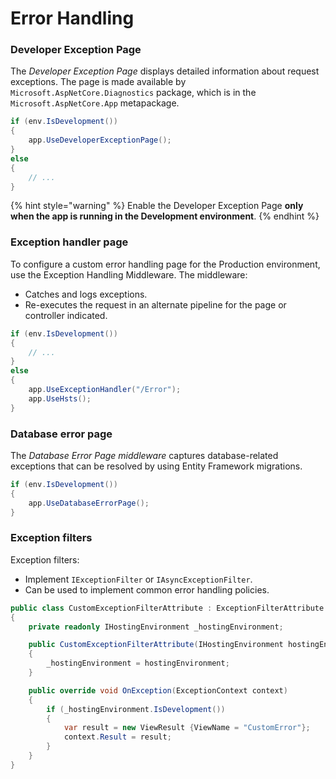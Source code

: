 # Error Handling

### Developer Exception Page <a id="developer-exception-page"></a>

The _Developer Exception Page_ displays detailed information about request exceptions. The page is made available by `Microsoft.AspNetCore.Diagnostics` package, which is in the `Microsoft.AspNetCore.App` metapackage.

```csharp
if (env.IsDevelopment())
{
    app.UseDeveloperExceptionPage();
}
else
{
    // ...
}
```

{% hint style="warning" %}
Enable the Developer Exception Page **only when the app is running in the Development environment**.
{% endhint %}

### Exception handler page <a id="exception-handler-page"></a>

To configure a custom error handling page for the Production environment, use the Exception Handling Middleware. The middleware:

* Catches and logs exceptions.
* Re-executes the request in an alternate pipeline for the page or controller indicated.

```csharp
if (env.IsDevelopment())
{
    // ...
}
else
{
    app.UseExceptionHandler("/Error");
    app.UseHsts();
}
```

### Database error page <a id="database-error-page"></a>

The _Database Error Page middleware_ captures database-related exceptions that can be resolved by using Entity Framework migrations.

```csharp
if (env.IsDevelopment())
{
    app.UseDatabaseErrorPage();
}
```

### Exception filters <a id="exception-filters"></a>

Exception filters:

* Implement `IExceptionFilter` or `IAsyncExceptionFilter`.
* Can be used to implement common error handling policies.

```csharp
public class CustomExceptionFilterAttribute : ExceptionFilterAttribute
{
    private readonly IHostingEnvironment _hostingEnvironment;

    public CustomExceptionFilterAttribute(IHostingEnvironment hostingEnvironment)
    {
        _hostingEnvironment = hostingEnvironment;
    }

    public override void OnException(ExceptionContext context)
    {
        if (_hostingEnvironment.IsDevelopment())
        {
            var result = new ViewResult {ViewName = "CustomError"};
            context.Result = result;
        }
    }
}
```

